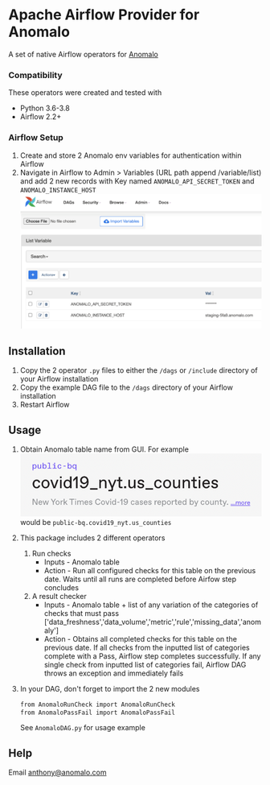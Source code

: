 # Apache Airflow Provider for Anomalo
A set of native Airflow operators for [Anomalo](https://www.anomalo.com/)

### Compatibility
These operators were created and tested with
* Python 3.6-3.8
* Airflow 2.2+

### Airflow Setup
1. Create and store 2 Anomalo env variables for authentication within Airflow
2. Navigate in Airflow to Admin > Variables (URL path append /variable/list) and add 2 new records with Key named `ANOMALO_API_SECRET_TOKEN` and `ANOMALO_INSTANCE_HOST`
![var](var.png)

## Installation

1. Copy the 2 operator `.py` files to either the `/dags` or `/include` directory of your Airflow installation
2. Copy the example DAG file to the `/dags` directory of your Airflow installation
3. Restart Airflow

## Usage

1. Obtain Anomalo table name from GUI. For example
   ![table](table.png)
   would be `public-bq.covid19_nyt.us_counties`

2. This package includes 2 different operators
   1. Run checks
      * Inputs - Anomalo table
      * Action - Run all configured checks for this table on the previous date. Waits until all runs are completed before Airfow step concludes
   2. A result checker
      * Inputs - Anomalo table + list of any variation of the categories of checks that must pass ['data_freshness','data_volume','metric','rule','missing_data','anomaly']
      * Action - Obtains all completed checks for this table on the previous date. If all checks from the inputted list of categories complete with a Pass, Airflow step completes successfully. If any single check from inputted list of categories fail, Airflow DAG throws an exception and immediately fails

3. In your DAG, don't forget to import the 2 new modules
   ```
   from AnomaloRunCheck import AnomaloRunCheck
   from AnomaloPassFail import AnomaloPassFail
   ```
   See `AnomaloDAG.py` for usage example

## Help

Email anthony@anomalo.com